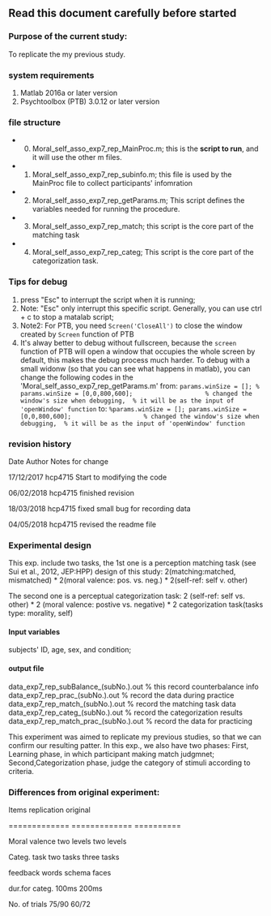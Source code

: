 ## Read this document carefully before started

### Purpose of the current study:
To replicate the my previous study.

### system requirements
1. Matlab 2016a or later version
2. Psychtoolbox (PTB) 3.0.12 or later version

### file structure
	
- 0. Moral_self_asso_exp7_rep_MainProc.m; this is the **script to run**, and it will use the other m files. 
- 1. Moral_self_asso_exp7_rep_subinfo.m; this file is used by the MainProc file to collect participants' infomration
- 2. Moral_self_asso_exp7_rep_getParams.m; This script defines the variables needed for running the procedure.
- 3. Moral_self_asso_exp7_rep_match; this script is the core part of the matching task
- 4. Moral_self_asso_exp7_rep_categ; This script is the core part of the categorization task.


### Tips for debug
1. press "Esc" to interrupt the script when it is running;
2. Note: "Esc" only interrupt this specific script. Generally, you can use ctrl + c to stop a matalab script;
3. Note2: For PTB, you need `Screen('CloseAll')` to close the window created by `Screen` function of PTB
4. It's alway better to debug without fullscreen, because the `screen` function of PTB will open a window that occupies the whole screen by default, this makes the debug process much harder. 
To debug with a small widonw (so that you can see what happens in matlab), you can change the following codes in the 'Moral_self_asso_exp7_rep_getParams.m'
from:
`params.winSize = [];
% params.winSize = [0,0,800,600];                    % changed the window's size when debugging, 
                                                     % it will be as the input of 'openWindow' function`
to:
`%params.winSize = [];
 params.winSize = [0,0,800,600];                    % changed the window's size when debugging, 
                                                     % it will be as the input of 'openWindow' function`

### revision history

 Date         Author          Notes for change
 
 17/12/2017   hcp4715         Start to modifying the code
 
 06/02/2018   hcp4715         finished revision
 
 18/03/2018   hcp4715         fixed small bug for recording data
 
 04/05/2018   hcp4715         revised the readme file


### Experimental design

This exp. include two tasks, the 1st one is a perception matching task (see Sui et al., 2012, JEP:HPP)
design of this study: 2(matching:matched, mismatched) * 2(moral valence: pos. vs. neg.) * 2(self-ref: self v. other)

The second one is a perceptual categorization task: 
 2 (self-ref: self vs. other) * 2 (moral valence: postive vs. negative) *
 2 categorization task(tasks type: morality, self)

#### Input variables
 subjects' ID, age, sex, and condition;

#### output file
  data_exp7_rep_subBalance_(subNo.).out  % this record counterbalance info
  data_exp7_rep_prac_(subNo.).out        % record the data during practice
  data_exp7_rep_match_(subNo.).out       % record the matching task data
  data_exp7_rep_categ_(subNo.).out       % record the categorization
                                           results
  data_exp7_rep_match_prac_(subNo.).out   % record the data for practicing

 This experiment was aimed to replicate my previous studies, so that 
 we can confirm our resulting patter. In this exp., we also have two phases:
 First, Learning phase, in which participant making match judgmnet;
 Second,Categorization phase, judge the category of stimuli according to
 criteria.
 
### Differences from original experiment:

 Items          replication    original

 =============  =============  ==========

 Moral valence  two levels     two levels

 Categ. task    two tasks      three tasks

 feedback       words          schema faces

 dur.for categ.  100ms         200ms 
 
 No. of trials  75/90          60/72
